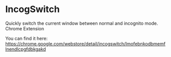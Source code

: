 IncogSwitch
===========

Quickly switch the current window between normal and incognito mode. Chrome Extension

You can find it here: 
https://chrome.google.com/webstore/detail/incogswitch/lmofebnkodbmemflnendlcpgfdbkgakd
